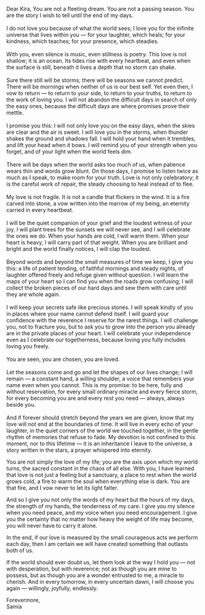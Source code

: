 Dear Kira,
You are not a fleeting dream. You are not a passing season. You are the story I wish to tell until the end of my days.<br><br> I do not love you because of what the world sees; I love you for the infinite universe that lives within you — for your laughter, which heals; for your kindness, which teaches; for your presence, which steadies.<br><br> With you, even silence is music, even stillness is poetry. This love is not shallow; it is an ocean. Its tides rise with every heartbeat, and even when the surface is still, beneath it lives a depth that no storm can shake.<br>
  <br> Sure there still will be storms; there will be seasons we cannot predict. There will be mornings when neither of us is our best self. Yet even then, I vow to return — to return to your side, to return to your truths, to return to the work of loving you. I will not abandon the difficult days in search of only the easy ones, because the difficult days are where promises prove their mettle. <br>
  <br> I promise you this: I will not only love you on the easy days, when the skies are clear and the air is sweet. I will love you in the storms, when thunder shakes the ground and shadows fall. I will hold your hand when it trembles, and lift your head when it bows. I will remind you of your strength when you forget, and of your light when the world feels dim.<br>
  <br> There will be days when the world asks too much of us, when patience wears thin and words grow blunt. On those days, I promise to listen twice as much as I speak, to make room for your truth. Love is not only celebratory; it is the careful work of repair, the steady choosing to heal instead of to flee.<br>
  <br> My love is not fragile. It is not a candle that flickers in the wind. It is a fire carved into stone, a vow written into the marrow of my being, an eternity carried in every heartbeat.<br>
  <br> I will be the quiet companion of your grief and the loudest witness of your joy. I will plant trees for the sunsets we will never see, and I will celebrate the ones we do. When your hands are cold, I will warm them. When your heart is heavy, I will carry part of that weight. When you are brilliant and bright and the world finally notices, I will clap the loudest. <br>
  <br> Beyond words and beyond the small measures of time we keep, I give you this: a life of patient tending, of faithful mornings and steady nights, of laughter offered freely and refuge given without question. I will learn the maps of your heart so I can find you when the roads grow confusing; I will collect the broken pieces of our hard days and sew them with care until they are whole again. <br>
  <br> I will keep your secrets safe like precious stones. I will speak kindly of you in places where your name cannot defend itself. I will guard your confidence with the reverence I reserve for the rarest things. I will challenge you, not to fracture you, but to ask you to grow into the person you already are in the private places of your heart. I will celebrate your independence even as I celebrate our togetherness, because loving you fully includes loving you freely. <br>
  <br> You are seen, you are chosen, you are loved.<br><br> Let the seasons come and go and let the shapes of our lives change; I will remain — a constant hand, a willing shoulder, a voice that remembers your name even when you cannot.
  This is my promise: to be here, fully and without reservation, for every small ordinary miracle and every fierce storm, for every becoming you are and every rest you need — always, always beside you. <br>
 <br> And if forever should stretch beyond the years we are given, know that my love will not end at the boundaries of time. It will live in every echo of your laughter, in the quiet corners of the world we touched together, in the gentle rhythm of memories that refuse to fade. My devotion is not confined to this moment, nor to this lifetime — it is an inheritance I leave to the universe, a story written in the stars, a prayer whispered into eternity.

You are not simply the love of my life; you are the axis upon which my world turns, the sacred constant in the chaos of all else. With you, I have learned that love is not just a feeling but a sanctuary, a place to rest when the world grows cold, a fire to warm the soul when everything else is dark. You are that fire, and I vow never to let its light falter.

And so I give you not only the words of my heart but the hours of my days, the strength of my hands, the tenderness of my care. I give you my silence when you need peace, and my voice when you need encouragement. I give you the certainty that no matter how heavy the weight of life may become, you will never have to carry it alone.

In the end, if our love is measured by the small courageous acts we perform each day, then I am certain we will have created something that outlasts both of us.

If the world should ever doubt us, let them look at the way I hold you — not with desperation, but with reverence; not as though you are mine to possess, but as though you are a wonder entrusted to me, a miracle to cherish. And in every tomorrow, in every uncertain dawn, I will choose you again — willingly, joyfully, endlessly. 

Forevermore,
<br> Samia
